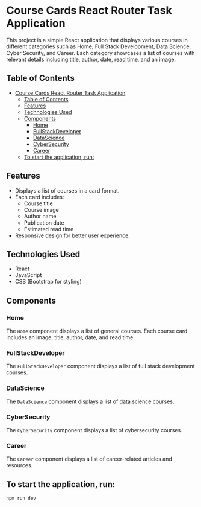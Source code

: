 # Course Cards React Router Task Application

This project is a simple React application that displays various courses in different categories such as Home, Full Stack Development, Data Science, Cyber Security, and Career. Each category showcases a list of courses with relevant details including title, author, date, read time, and an image.

## Table of Contents

- [Course Cards React Router Task Application](#course-cards-react-router-task-application)
  - [Table of Contents](#table-of-contents)
  - [Features](#features)
  - [Technologies Used](#technologies-used)
  - [Components](#components)
    - [Home](#home)
    - [FullStackDeveloper](#fullstackdeveloper)
    - [DataScience](#datascience)
    - [CyberSecurity](#cybersecurity)
    - [Career](#career)
  - [To start the application, run:](#to-start-the-application-run)

## Features

- Displays a list of courses in a card format.
- Each card includes:
  - Course title
  - Course image
  - Author name
  - Publication date
  - Estimated read time
- Responsive design for better user experience.

## Technologies Used

- React
- JavaScript
- CSS (Bootstrap for styling)

## Components

### Home

The `Home` component displays a list of general courses. Each course card includes an image, title, author, date, and read time.

### FullStackDeveloper

The `FullStackDeveloper` component displays a list of full stack development courses.

### DataScience

The `DataScience` component displays a list of data science courses.

### CyberSecurity

The `CyberSecurity` component displays a list of cybersecurity courses.

### Career

The `Career` component displays a list of career-related articles and resources.

## To start the application, run:

`npm run dev `